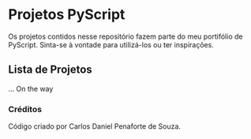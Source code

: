 # Projetos PyScript
Os projetos contidos nesse repositório fazem parte do meu portifólio de PyScript. Sinta-se à vontade para utilizá-los ou ter inspirações.
## Lista de Projetos
... On the way
### Créditos
Código criado por Carlos Daniel Penaforte de Souza.
